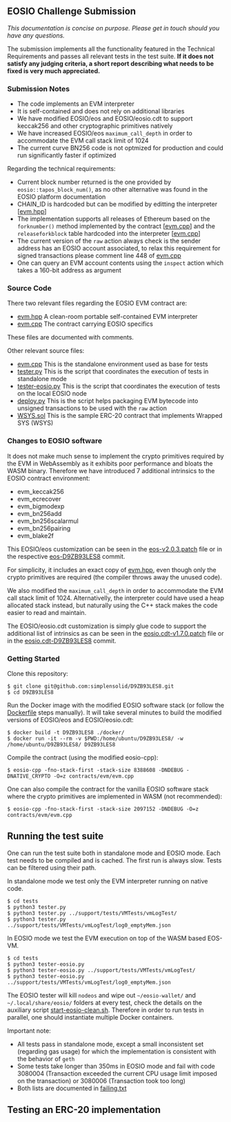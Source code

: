 ## EOSIO Challenge Submission

_This documentation is concise on purpose. Please get in touch should you have any questions._

The submission implements all the functionality featured in the Technical Requirements and passes all relevant tests in the test suite.
**If it does not satisfy any judging criteria, a short report describing what needs to be fixed is very much appreciated.**

### Submission Notes

- The code implements an EVM interpreter
- It is self-contained and does not rely on additional libraries
- We have modified EOSIO/eos and EOSIO/eosio.cdt to support keccak256 and other cryptographic primitives natively
- We have increased EOSIO/eos `maximum_call_depth` in order to accommodate the EVM call stack limit of 1024
- The current curve BN256 code is not optmized for production and could run significantly faster if optimized

Regarding the technical requirements:

- Current block number returned is the one provided by `eosio::tapos_block_num()`, as no other alternative was found in the EOSIO platform documentation
- CHAIN_ID is hardcoded but can be modified by editting the interpreter [[evm.hpp](https://github.com/simplensolid/D9ZB93LES8/blob/741b261ea8f91e3675956688a9920f884ad69ad8/src/evm.hpp#L2766)]
- The implementation supports all releases of Ethereum based on the `forknumber()` method implemented by the contract [[evm.cpp](https://github.com/simplensolid/D9ZB93LES8/blob/741b261ea8f91e3675956688a9920f884ad69ad8/contracts/evm/evm.cpp#L591)] and the `releaseforkblock` table hardcoded into the interpreter [[evm.cpp](https://github.com/simplensolid/D9ZB93LES8/blob/741b261ea8f91e3675956688a9920f884ad69ad8/src/evm.hpp#L2784)]
- The current version of the `raw` action always check is the sender address has an EOSIO account associated, to relax this requirement for signed transactions please comment line 448 of [evm.cpp](https://github.com/simplensolid/D9ZB93LES8/blob/741b261ea8f91e3675956688a9920f884ad69ad8/contracts/evm/evm.cpp#L448)
- One can query an EVM account contents using the `inspect` action which takes a 160-bit address as argument

### Source Code

There two relevant files regarding the EOSIO EVM contract are:

- [evm.hpp](src/evm.hpp) A clean-room portable self-contained EVM interpreter
- [evm.cpp](contracts/evm/evm.cpp) The contract carrying EOSIO specifics

These files are documented with comments.

Other relevant source files:

- [evm.cpp](src/evm.cpp) This is the standalone environment used as base for tests
- [tester.py](tests/tester.py) This is the script that coordinates the execution of tests in standalone mode
- [tester-eosio.py](tests/tester-eosio.py) This is the script that coordinates the execution of tests on the local EOSIO node
- [deploy.py](tests/sol/deploy.py) This is the script helps packaging EVM bytecode into unsigned transactions to be used with the `raw` action
- [WSYS.sol](tests/sol/WSYS.sol) This is the sample ERC-20 contract that implements Wrapped SYS (WSYS)

### Changes to EOSIO software

It does not make much sense to implement the crypto primitives required by the EVM in WebAssembly as it exhibits poor performance and bloats the WASM binary. Therefore we have introduced 7 additional intrinsics to the EOSIO contract environment:

- evm_keccak256
- evm_ecrecover
- evm_bigmodexp
- evm_bn256add
- evm_bn256scalarmul
- evm_bn256pairing
- evm_blake2f

This EOSIO/eos customization can be seen in the [eos-v2.0.3.patch](support/eos-v2.0.3.patch) file or in the respective [eos-D9ZB93LES8](https://github.com/simplensolid/eos-D9ZB93LES8/commit/f236f2791ad4c10e81ab60df6905a367dc4b253f) commit.

For simplicity, it includes an exact copy of [evm.hpp](src/evm.hpp), even though only the crypto primitives are required (the compiler throws away the unused code).

We also modified the `maximum_call_depth` in order to accommodate the EVM call stack limit of 1024. Alternativelly, the interpreter could have used a heap allocated stack instead, but naturally using the C++ stack makes the code easier to read and maintain.

The EOSIO/eosio.cdt customization is simply glue code to support the additional list of intrinsics as can be seen in the [eosio.cdt-v1.7.0.patch](support/eosio.cdt-v1.7.0.patch) file or in the [eosio.cdt-D9ZB93LES8](https://github.com/simplensolid/eosio.cdt-D9ZB93LES8/commit/a0d0dfb732ac1df3e39ed014a1eb06d3fa682f3b) commit.

### Getting Started

Clone this repository:

    $ git clone git@github.com:simplensolid/D9ZB93LES8.git
    $ cd D9ZB93LES8

Run the Docker image with the modified EOSIO software stack (or follow the [Dockerfile](docker/Dockerfile) steps manually). It will take several minutes to build the modified versions of EOSIO/eos and EOSIO/eosio.cdt:

    $ docker build -t D9ZB93LES8 ./docker/
    $ docker run -it --rm -v $PWD:/home/ubuntu/D9ZB93LES8/ -w /home/ubuntu/D9ZB93LES8/ D9ZB93LES8

Compile the contract (using the modified eosio-cpp):

    $ eosio-cpp -fno-stack-first -stack-size 8388608 -DNDEBUG -DNATIVE_CRYPTO -O=z contracts/evm/evm.cpp

One can also compile the contract for the vanilla EOSIO software stack where the crypto primitives are implemented in WASM (not recommended):

    $ eosio-cpp -fno-stack-first -stack-size 2097152 -DNDEBUG -O=z contracts/evm/evm.cpp

## Running the test suite

One can run the test suite both in standalone mode and EOSIO mode. Each test needs to be compiled and is cached. The first run is always slow. Tests can be filtered using their path.

In standalone mode we test only the EVM interpreter running on native code.

    $ cd tests
    $ python3 tester.py
    $ python3 tester.py ../support/tests/VMTests/vmLogTest/
    $ python3 tester.py ../support/tests/VMTests/vmLogTest/log0_emptyMem.json

In EOSIO mode we test the EVM execution on top of the WASM based EOS-VM.

    $ cd tests
    $ python3 tester-eosio.py
    $ python3 tester-eosio.py ../support/tests/VMTests/vmLogTest/
    $ python3 tester-eosio.py ../support/tests/VMTests/vmLogTest/log0_emptyMem.json

The EOSIO tester will kill `nodeos` and wipe out `~/eosio-wallet/` and `~/.local/share/eosio/` folders at every test, check the details on the auxiliary script [start-eosio-clean.sh](tests/start-eosio-clean.sh). Therefore in order to run tests in parallel, one should instantiate multiple Docker containers.

Important note:

- All tests pass in standalone mode, except a small inconsistent set (regarding gas usage) for which the implementation is consistent with the behavior of `geth`
- Some tests take longer than 350ms in EOSIO mode and fail with code 3080004 (Transaction exceeded the current CPU usage limit imposed on the transaction) or 3080006 (Transaction took too long)
- Both lists are documented in [failing.txt](tests/failing.txt)

## Testing an ERC-20 implementation

